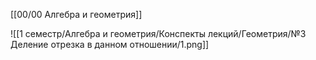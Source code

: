 [[00/00 Алгебра и геометрия]]

![[1 семестр/Алгебра и геометрия/Конспекты лекций/Геометрия/№3 Деление отрезка в данном отношении/1.png]]
